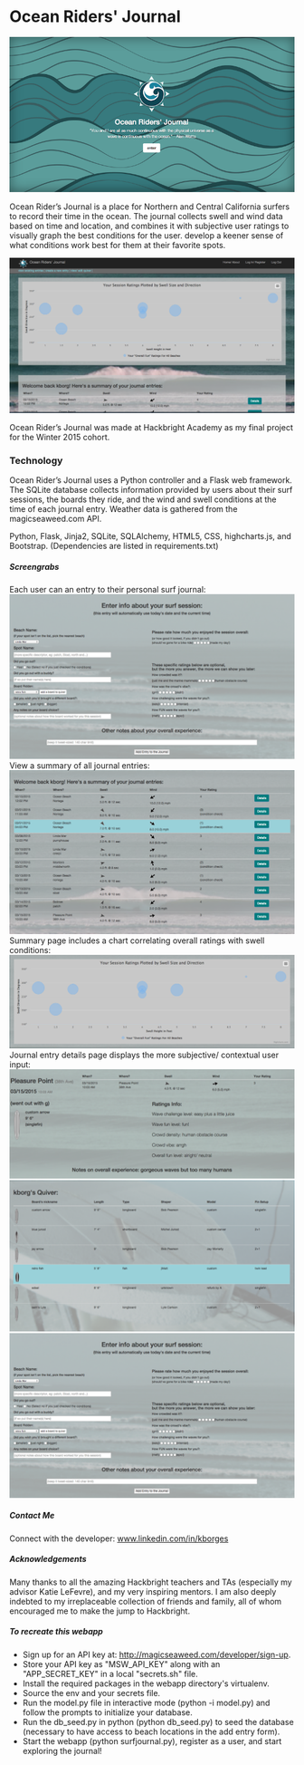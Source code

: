Ocean Riders' Journal
===========

![CoverPage](https://raw.githubusercontent.com/kb0rg/hb_project/master/screengrabs/sg01_cover.png)

Ocean Rider’s Journal is a place for Northern and Central California surfers to record their time in the ocean. The journal collects swell and wind data based on time and location, and combines it with subjective user ratings to visually graph the best conditions for the user. develop a keener sense of what conditions work best for them at their favorite spots.

![JournalEntriesSummaryPageExample](https://raw.githubusercontent.com/kb0rg/hb_project/master/screengrabs/sg02_summary.png)

Ocean Rider’s Journal was made at Hackbright Academy as my final project for the Winter 2015 cohort. 

### Technology

Ocean Rider’s Journal uses a Python controller and a Flask web framework. The SQLite database collects information provided by users about their surf sessions, the boards they ride, and the wind and swell conditions at the time of each journal entry. Weather data is gathered from the magicseaweed.com API. 

Python, Flask, Jinja2, SQLite, SQLAlchemy, HTML5, CSS, highcharts.js, and Bootstrap. 
(Dependencies are listed in requirements.txt)


##### Screengrabs

Each user can an entry to their personal surf journal:
![JournalAddEntryExample](https://raw.githubusercontent.com/kb0rg/hb_project/master/screengrabs/sg04_add.png)
View a summary of all journal entries:
![JournalEntriesSummaryTableExample](https://raw.githubusercontent.com/kb0rg/hb_project/master/screengrabs/sg02b_summary.png)
Summary page includes a chart correlating overall ratings with swell conditions:
![JournalEntriesSummaryChartExample](https://raw.githubusercontent.com/kb0rg/hb_project/master/screengrabs/sg02c_summaryChart.png)
Journal entry details page displays the more subjective/ contextual user input: 
![JournalEntryDetailsExample](https://raw.githubusercontent.com/kb0rg/hb_project/master/screengrabs/sg03_details.png)
![QuiverBoardListExample](https://raw.githubusercontent.com/kb0rg/hb_project/master/screengrabs/sg06_quiverList.png)
![QuiverAddBoardExample](https://raw.githubusercontent.com/kb0rg/hb_project/master/screengrabs/sg04_add.png)


##### Contact Me

Connect with the developer: www.linkedin.com/in/kborges

##### Acknowledgements

Many thanks to all the amazing Hackbright teachers and TAs (especially my advisor Katie LeFevre), and my very inspiring mentors.
I am also deeply indebted to my irreplaceable collection of friends and family, all of whom encouraged me to make the jump to Hackbright.  

##### To recreate this webapp

- Sign up for an API key at: http://magicseaweed.com/developer/sign-up.
- Store your API key as "MSW_API_KEY" along with an "APP_SECRET_KEY" in a local "secrets.sh" file.
- Install the required packages in the webapp directory's virtualenv.
- Source the env and your secrets file.
- Run the model.py file in interactive mode (python -i model.py) and follow the prompts to initialize your database.
- Run the db_seed.py in python (python db_seed.py) to seed the database (necessary to have access to beach locations in the add entry form).
- Start the webapp (python surfjournal.py), register as a user, and start exploring the journal!

